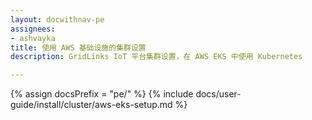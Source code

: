 ```yaml
---
layout: docwithnav-pe
assignees:
- ashvayka
title: 使用 AWS 基础设施的集群设置
description: GridLinks IoT 平台集群设置，在 AWS EKS 中使用 Kubernetes

---
```


{% assign docsPrefix = "pe/" %}
{% include docs/user-guide/install/cluster/aws-eks-setup.md %}
